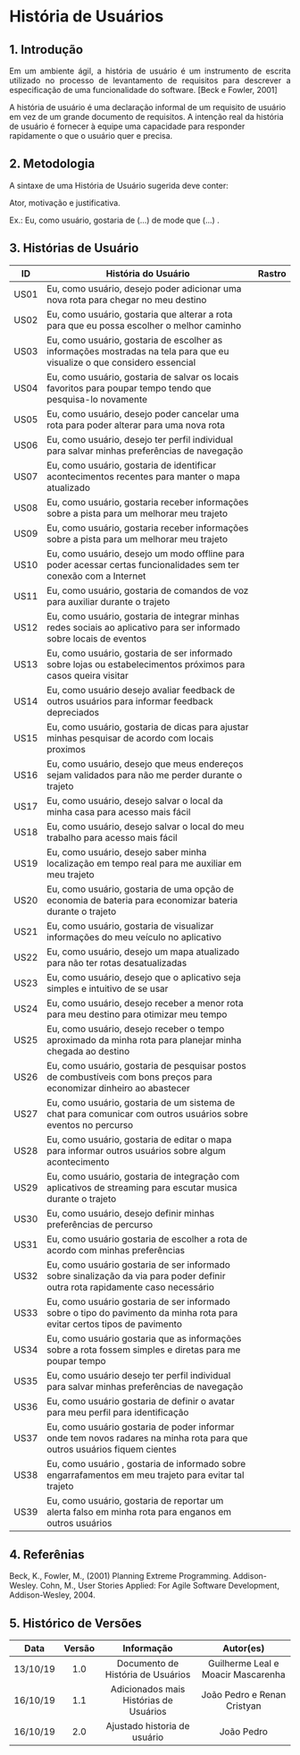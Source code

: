 # História de Usuários

## 1. Introdução
<p align="justify">Em um ambiente ágil, a história de usuário é um instrumento de escrita utilizado no
processo de levantamento de requisitos para descrever a especificação de uma
funcionalidade do software. [Beck e Fowler, 2001]</p>
<p align="justfy">A história de usuário é uma declaração informal de um requisito de usuário em vez de
um grande documento de requisitos. A intenção real da história de usuário é fornecer à
equipe uma capacidade para responder rapidamente o que o usuário quer e precisa. </p>

## 2. Metodologia
A sintaxe de uma História de Usuário sugerida deve conter:

Ator, motivação e justificativa.

Ex.: Eu, como usuário, gostaria de (...) de mode que (...) .

## 3. Histórias de Usuário

ID| História do Usuário |Rastro|
|--|--|--|
|US01| Eu, como usuário, desejo poder adicionar uma nova rota para chegar no meu destino ||
|US02| Eu, como usuário, gostaria que alterar a rota para que eu possa escolher o melhor caminho ||
|US03| Eu, como usuário, gostaria de escolher as informações mostradas na tela para que eu visualize o que considero essencial||
|US04| Eu, como usuário, gostaria de salvar os locais favoritos para poupar tempo tendo que pesquisa-lo novamente ||
|US05| Eu, como usuário, desejo poder cancelar uma rota para poder alterar para uma nova rota ||
|US06| Eu, como usuário, desejo ter perfil individual para salvar minhas preferências de navegação||
|US07| Eu, como usuário, gostaria de identificar acontecimentos recentes para manter o mapa atualizado ||
|US08| Eu, como usuário, gostaria receber informações sobre a pista para um melhorar meu trajeto ||
|US09| Eu, como usuário, gostaria receber informações sobre a pista para um melhorar meu trajeto ||
|US10| Eu, como usuário, desejo um modo offline para poder acessar certas funcionalidades sem ter conexão com a Internet ||
|US11| Eu, como usuário, gostaria de comandos de voz para auxiliar durante o trajeto||
|US12| Eu, como usuário, gostaria de integrar minhas redes sociais ao aplicativo para ser informado sobre locais de eventos||
|US13| Eu, como usuário, gostaria de ser informado sobre lojas ou estabelecimentos próximos para casos queira visitar||
|US14| Eu, como usuário desejo avaliar feedback de outros usuários para informar feedback depreciados ||
|US15| Eu, como usuário, gostaria de dicas para ajustar minhas pesquisar de acordo com locais proximos||
|US16| Eu, como usuário, desejo que meus endereços sejam validados para não me perder durante o trajeto||
|US17| Eu, como usuário, desejo salvar o local da minha casa para acesso mais fácil||
|US18| Eu, como usuário, desejo salvar o local do meu trabalho para acesso mais fácil||
|US19| Eu, como usuário, desejo saber minha localização em tempo real para me auxiliar em meu trajeto ||
|US20| Eu, como usuário, gostaria de uma opção de economia de bateria para economizar bateria durante o trajeto||
|US21| Eu, como usuário, gostaria de visualizar informações do meu veículo no aplicativo||
|US22| Eu, como usuário, desejo um mapa atualizado para não ter rotas desatualizadas||
|US23| Eu, como usuário, desejo que o aplicativo seja simples e intuitivo de se usar||
|US24| Eu, como usuário, desejo receber a menor rota para meu destino para otimizar meu tempo ||
|US25| Eu, como usuário, desejo receber o tempo aproximado da minha rota para planejar minha chegada ao destino ||
|US26| Eu, como usuário, gostaria de pesquisar postos de combustíveis com bons preços para economizar dinheiro ao abastecer ||
|US27| Eu, como usuário, gostaria de um sistema de chat para comunicar com outros usuários sobre eventos no percurso ||
|US28| Eu, como usuário, gostaria de editar o mapa para informar outros usuários sobre algum acontecimento||
|US29| Eu, como usuário, gostaria de integração com aplicativos de streaming para escutar musica durante o trajeto ||
|US30| Eu, como usuário, desejo definir minhas preferências de percurso||
|US31| Eu, como usuário gostaria de escolher a rota de acordo com minhas preferências||
|US32| Eu, como usuário gostaria de ser informado sobre sinalização da via para poder definir outra rota rapidamente caso necessário||
|US33| Eu, como usuário gostaria de ser informado sobre o tipo do pavimento da minha rota para evitar certos tipos de pavimento||
|US34| Eu, como usuário gostaria que as informações sobre a rota fossem simples e diretas para me poupar tempo||
|US35| Eu, como usuário desejo ter perfil individual para salvar minhas preferências de navegação||
|US36| Eu, como usuário gostaria de definir o avatar para meu perfil para identificação||
|US37| Eu, como usuário gostaria de poder informar onde tem novos radares na minha rota para que outros usuários fiquem cientes||
|US38| Eu, como usuário , gostaria de informado sobre engarrafamentos em meu trajeto para evitar tal trajeto||
|US39| Eu, como usuário, gostaria de reportar um alerta falso em minha rota para enganos em outros usuários||

## 4. Referênias
Beck, K., Fowler, M., (2001) Planning Extreme Programming. Addison-Wesley. Cohn,
M., User Stories Applied: For Agile Software Development, Addison-Wesley, 2004.

## 5. Histórico de Versões
|Data|Versão|Informação|Autor(es)|
|:----:|:----:|:----:|:----:|
| 13/10/19 | 1.0 | Documento de História de Usuários| Guilherme Leal e Moacir Mascarenha |
| 16/10/19 | 1.1 | Adicionados mais Histórias de Usuários | João Pedro e Renan Cristyan |
| 16/10/19 | 2.0 | Ajustado historia de usuário | João Pedro |

